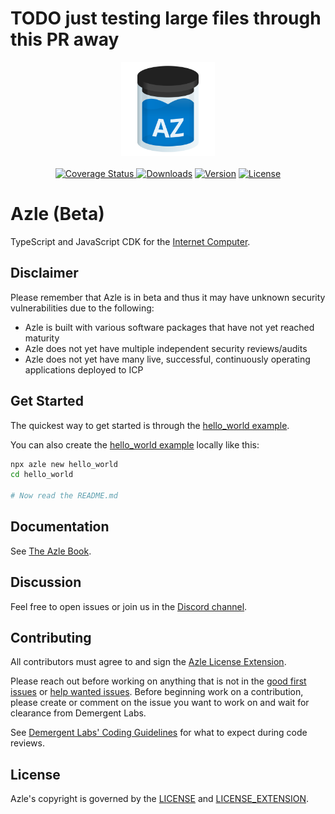 # TODO just testing large files through this PR away

<div align="center">
    <a href="https://github.com/demergent-labs/azle" target="_blank" rel="noopener noreferrer">
        <img height="150" src="https://raw.githubusercontent.com/demergent-labs/azle/main/logo/logo.svg" alt="Azle logo">
    </a>
</div>
</br>
<div align="center">
    <a href="https://github.com/demergent-labs/azle/actions/workflows/test.yml?query=branch%3Amain">
        <img src="https://github.com/demergent-labs/azle/actions/workflows/test.yml/badge.svg" alt="Coverage Status">
    </a>
    <a href="https://npmcharts.com/compare/azle?minimal=true"><img src="https://img.shields.io/npm/dm/azle.svg" alt="Downloads"></a>
    <a href="https://www.npmjs.com/package/azle"><img src="https://img.shields.io/npm/v/azle.svg" alt="Version"></a>
    <a href="https://github.com/demergent-labs/azle/blob/main/LICENSE"><img src="https://img.shields.io/npm/l/azle.svg" alt="License"></a>
</div>

# Azle (Beta)

TypeScript and JavaScript CDK for the [Internet Computer](https://internetcomputer.org/).

## Disclaimer

Please remember that Azle is in beta and thus it may have unknown security vulnerabilities due to the following:

-   Azle is built with various software packages that have not yet reached maturity
-   Azle does not yet have multiple independent security reviews/audits
-   Azle does not yet have many live, successful, continuously operating applications deployed to ICP

## Get Started

The quickest way to get started is through the [hello_world example](https://github.com/demergent-labs/azle/tree/main/examples/hello_world).

You can also create the [hello_world example](https://github.com/demergent-labs/azle/tree/main/examples/hello_world) locally like this:

```bash
npx azle new hello_world
cd hello_world

# Now read the README.md
```

## Documentation

See [The Azle Book](https://demergent-labs.github.io/azle/).

## Discussion

Feel free to open issues or join us in the [Discord channel](https://discord.gg/5Hb6rM2QUM).

## Contributing

All contributors must agree to and sign the [Azle License Extension](/LICENSE_EXTENSION.md).

Please reach out before working on anything that is not in the [good first issues](https://github.com/demergent-labs/azle/issues?q=is%3Aopen+is%3Aissue+label%3A%22good+first+issue%22) or [help wanted issues](https://github.com/demergent-labs/azle/issues?q=is%3Aopen+is%3Aissue+label%3A%22help+wanted%22). Before beginning work on a contribution, please create or comment on the issue you want to work on and wait for clearance from Demergent Labs.

See [Demergent Labs' Coding Guidelines](/contributing/coding-guidelines.md) for what to expect during code reviews.

## License

Azle's copyright is governed by the [LICENSE](/LICENSE) and [LICENSE_EXTENSION](/LICENSE_EXTENSION.md).
